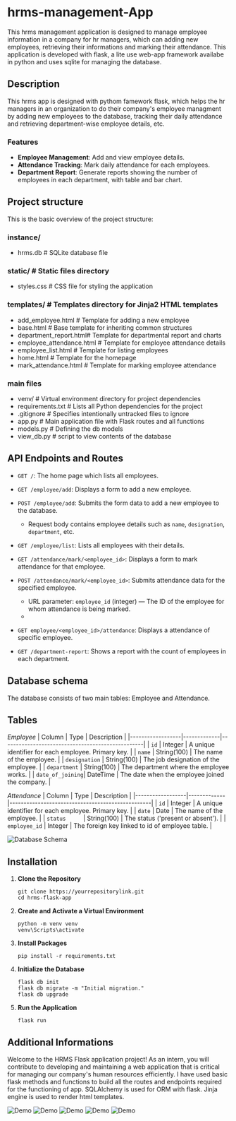 # hrms-management-App

This hrms management application is designed to manage employee information in a company for hr managers, which can adding new employees, retrieving their informations and marking their attendance. This application is developed with flask, a lite use web-app framework availabe in python and uses sqlite for managing the database.

##  Description

This hrms app is designed with pythom famework flask, which helps the hr managers in an organization to do their company's employee managment by adding new employees to the database, tracking their daily attendance and retrieving department-wise employee details, etc.

### Features

- **Employee Management**: Add and view employee details.
- **Attendance Tracking**: Mark daily attendance for each employees.
- **Department Report**: Generate reports showing the number of employees in each department, with table and bar chart.

## Project structure

This is the basic overview of the project structure:


### instance/
- hrms.db # SQLite database file

### static/ # Static files directory
- styles.css # CSS file for styling the application

### templates/ # Templates directory for Jinja2 HTML templates
 - add_employee.html # Template for adding a new employee
 - base.html # Base template for inheriting common structures
 - department_report.html# Template for departmental report and charts
 - employee_attendance.html # Template for employee attendance details
 - employee_list.html # Template for listing employees
 - home.html # Template for the homepage
 - mark_attendance.html # Template for marking employee attendance
### main files
- venv/ # Virtual environment directory for project dependencies
- requirements.txt # Lists all Python dependencies for the project
- .gitignore # Specifies intentionally untracked files to ignore
- app.py # Main application file with Flask routes and all functions
- models.py # Defining the db models
- view_db.py # script to view contents of the database

## API Endpoints and Routes

- `GET /`: The home page which lists all employees.

- `GET /employee/add`: Displays a form to add a new employee.

- `POST /employee/add`: Submits the form data to add a new employee to the database.
  - Request body contains employee details such as `name`, `designation`, `department`, etc.

- `GET /employee/list`: Lists all employees with their details.
 - `GET /attendance/mark/<employee_id>`: Displays a form to mark attendance for that employee.

- `POST /attendance/mark/<employee_id>`: Submits attendance data for the specified employee.
  - URL parameter: `employee_id` (integer) — The ID of the employee for whom attendance is being marked.
  - 
- `GET employee/<employee_id>/attendance`: Displays a attendance of specific employee.

- `GET /department-report`: Shows a report with the count of employees in each department.
  
## Database schema

The database consists of two main tables: Employee and Attendance. 

## Tables

*Employee*
| Column           | Type        | Description                                      |
|------------------|-------------|--------------------------------------------------|
| `id`             | Integer     | A unique identifier for each employee. Primary key. |
| `name`           | String(100) | The name of the employee.                        |
| `designation`    | String(100) | The job designation of the employee.             |
| `department`     | String(100) | The department where the employee works.         |
| `date_of_joining`| DateTime    | The date when the employee joined the company.   |


*Attendance*
| Column           | Type        | Description                                      |
|------------------|-------------|--------------------------------------------------|
| `id`             | Integer     | A unique identifier for each employee. Primary key. |
| `date`           | Date        | The name of the employee.                        |
| `status     `    | String(100) | The status ('present or absent').                |
| `employee_id`    | Integer     | The foreign key linked to id of employee table.  |

![Database Schema](images/db.png)

## Installation

1. **Clone the Repository**

    ```
    git clone https://yourrepositorylink.git
    cd hrms-flask-app
    ```

2. **Create and Activate a Virtual Environment**

    ```
    python -m venv venv
    venv\Scripts\activate
    ```

3. **Install Packages**

    ```
    pip install -r requirements.txt
    ```

4. **Initialize the Database**

    ```
    flask db init
    flask db migrate -m "Initial migration."
    flask db upgrade
    ```

5. **Run the Application**

    ```
    flask run
    ```

## Additional Informations

Welcome to the HRMS Flask application project! As an intern, you will contribute to developing and maintaining a web application that is critical for managing our company's human resources efficiently. I have used basic flask methods and functions to build all the routes and endpoints required for the functioning of app. SQLAlchemy is used for ORM with flask. Jinja engine is used to render html templates.

![Demo](images/hrms1.png)
![Demo](images/hrms2.png)
![Demo](images/hrms3.png)
![Demo](images/hrms4.png)
![Demo](images/hrms5.png)
